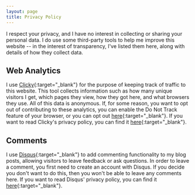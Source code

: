 ```yaml
---
layout: page
title: Privacy Policy
---
```


I respect your privacy, and I have no interest in collecting or sharing your personal data. I do use some third-party tools to help me improve this website -- in the interest of transparency, I've listed them here, along with details of how they collect data.

## Web Analytics

I use [Clicky](https://clicky.com/){:target="_blank"} for the purpose of keeping track of traffic to this website. This tool collects information such as how many unique visitors I get, which pages they view, how they got here, and what browsers they use. All of this data is anonymous. If, for some reason, you want to opt out of contributing to these analytics, you can enable the Do Not Track feature of your browser, or you can opt out [here](https://clicky.com/optout){:target="_blank"}. If you want to read Clicky's privacy policy, you can find it [here](https://clicky.com/terms/privacy){:target="_blank"}.

## Comments

I use [Disqus](https://disqus.com/){:target="_blank"} to add commenting functionality to my blog posts, allowing visitors to leave feedback or ask questions. In order to leave a comment, you first need to create an account with Disqus. If you decide you don't want to do this, then you won't be able to leave any comments here. If you want to read Disqus' privacy policy, you can find it [here](https://help.disqus.com/terms-and-policies/disqus-privacy-policy){:target="_blank"}.